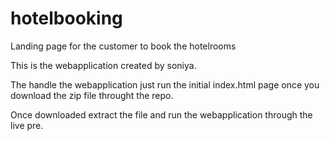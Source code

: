 # hotelbooking
Landing page for the customer to book the hotelrooms

This is the webapplication created by soniya.

The handle the webapplication just run the initial index.html page once you download the zip file throught
the repo.

Once downloaded extract the file and run the webapplication through the live pre.

